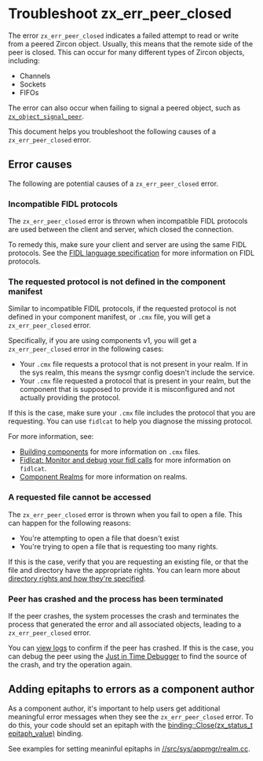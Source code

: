 # Troubleshoot zx_err_peer_closed

The error `zx_err_peer_closed` indicates a failed attempt to read or write
from a peered Zircon object. Usually, this means that the remote side of the
peer is closed. This can occur for many different types of Zircon objects,
including:

* Channels
* Sockets
* FIFOs

The error can also occur when failing to signal a peered object, such as
[`zx_object_signal_peer`](/docs/reference/syscalls/object_signal_peer.md).

This document helps you troubleshoot the following causes
of a `zx_err_peer_closed` error.

## Error causes

The following are potential causes of a `zx_err_peer_closed` error.

### Incompatible FIDL protocols

The `zx_err_peer_closed` error is thrown when
incompatible FIDL protocols are used between
the client and server, which closed the connection.

To remedy this, make sure your client and server are using the same FIDL
protocols. See the [FIDL language specification](/docs/reference/fidl/language/language.md#protocols) for more information
on FIDL protocols.

### The requested protocol is not defined in the component manifest

Similar to incompatible FIDIL protocols, if the requested protocol is
not defined in your component manifest, or `.cmx` file, you will get a
`zx_err_peer_closed` error.

Specifically, if you are using components v1, you will get a `zx_err_peer_closed` error
in the following cases:
  * Your `.cmx` file requests a protocol that is not present in your realm. If
    in the sys realm, this means the sysmgr config doesn't include the service.
  * Your `.cmx` file requested a protocol that is present in your realm, but
    the component that is supposed to provide it is misconfigured and not actually
    providing the protocol.

If this is the case, make sure your `.cmx` file includes the protocol that you are requesting. You
can use `fidlcat` to help you diagnose the missing protocol.

For more information, see:

* [Building components](/docs/development/components/build.md) for more information on `.cmx` files.
* [Fidlcat: Monitor and debug your fidl calls](/docs/development/monitor/fidlcat/README.md) for more
  information on `fidlcat`.
* [Component Realms](/docs/concepts/components/v2/realms.md) for more information on realms.

### A requested file cannot be accessed

The `zx_err_peer_closed` error is thrown when you fail to open a file. This can happen for
the following reasons:

*  You're attempting to open a file that doesn't exist
*  You're trying to open a file that is requesting too many rights.

If this is the case, verify that you are requesting an existing file, or that the file and directory
have the appropriate rights. You can learn more about 
[directory rights and how they're specified](/docs/concepts/components/v2/component_manifests.md#directory-rights).

### Peer has crashed and the process has been terminated

If the peer crashes, the system processes the crash and terminates the process that generated
the error and all associated objects, leading to a `zx_err_peer_closed` error.

You can [view logs](/docs/development/logs/viewing.md) to confirm if the peer
has crashed. If this is the case, you can debug the peer using the
[Just in Time Debugger](/docs/development/debugging/just_in_time_debugging.md) to find
the source of the crash, and try the operation again.

## Adding epitaphs to errors as a component author

As a component author, it's important to help users get additional meaningful error messages
when they see the `zx_err_peer_closed` error. To do this, your code should set
an epitaph with the
[binding::Close(zx_status_t epitaph_value)](/sdk/lib/fidl/cpp/binding.h#199) binding.

See examples for setting meaninful epitaphs in
[//src/sys/appmgr/realm.cc](/src/sys/appmgr/realm.cc).
